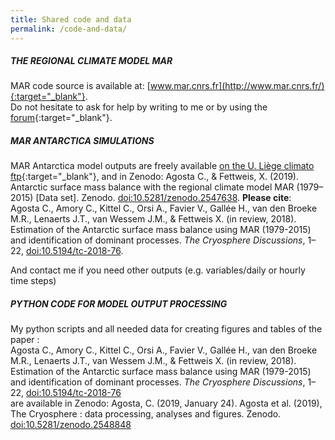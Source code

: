 ```yaml
---
title: Shared code and data
permalink: /code-and-data/
---
```

##### THE REGIONAL CLIMATE MODEL MAR
MAR code source is available at: [www.mar.cnrs.fr](http://www.mar.cnrs.fr/){:target="_blank"}.  
Do not hesitate to ask for help by writing to me or by using the [forum](http://www.mar.cnrs.fr/index.php?option_smdi=forum&idm=13){:target="_blank"}.

##### MAR ANTARCTICA SIMULATIONS
MAR Antarctica model outputs are freely available [on the U. Liège climato ftp](ftp://ftp.climato.be/fettweis/MARv3.6/Antarctic/){:target="_blank"}, and in Zenodo:
Agosta C., & Fettweis, X. (2019). Antarctic surface mass balance with the regional climate model MAR (1979–2015) [Data set]. Zenodo. [doi:10.5281/zenodo.2547638](http://doi.org/10.5281/zenodo.2547638).
**Please cite**:  
Agosta C., Amory C., Kittel C., Orsi A., Favier V., Gallée H., van den Broeke M.R., Lenaerts J.T., van Wessem J.M., & Fettweis X. (in review, 2018). Estimation of the Antarctic surface mass balance using MAR (1979-2015) and identification of dominant processes. *The Cryosphere Discussions*, 1–22, [doi:10.5194/tc-2018-76](https://doi.org/10.5194/tc-2018-76).  

And contact me if you need other outputs (e.g. variables/daily or hourly time steps)

##### PYTHON CODE FOR MODEL OUTPUT PROCESSING

My python scripts and all needed data for creating figures and tables of the paper :  
Agosta C., Amory C., Kittel C., Orsi A., Favier V., Gallée H., van den Broeke M.R., Lenaerts J.T., van Wessem J.M., & Fettweis X. (in review, 2018). Estimation of the Antarctic surface mass balance using MAR (1979-2015) and identification of dominant processes. *The Cryosphere Discussions*, 1–22, [doi:10.5194/tc-2018-76](https://doi.org/10.5194/tc-2018-76)  
are available in Zenodo: 
Agosta, C. (2019, January 24). Agosta et al. (2019), The Cryosphere : data processing, analyses and figures. Zenodo. [doi:10.5281/zenodo.2548848](http://doi.org/10.5281/zenodo.2548848)

